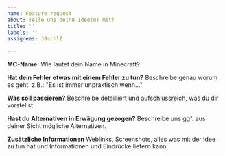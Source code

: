 ```yaml
---
name: Feature request
about: Teile uns deine Idee(n) mit!
title: ''
labels: ''
assignees: J0schlZ

---
```


**MC-Name:** Wie lautet dein Name in Minecraft?

**Hat dein Fehler etwas mit einem Fehler zu tun?**
Beschreibe genau worum es geht. z.B.: "Es ist immer unpraktisch wenn..."

**Was soll passieren?**
Beschreibe detailliert und aufschlussreich, was du dir vorstellst.

**Hast du Alternativen in Erwägung gezogen?**
Beschreibe uns ggf. aus deiner Sicht mögliche Alternativen.

**Zusätzliche Informationen**
Weblinks, Screenshots, alles was mit der Idee zu tun hat und Informationen und Eindrücke liefern kann.
